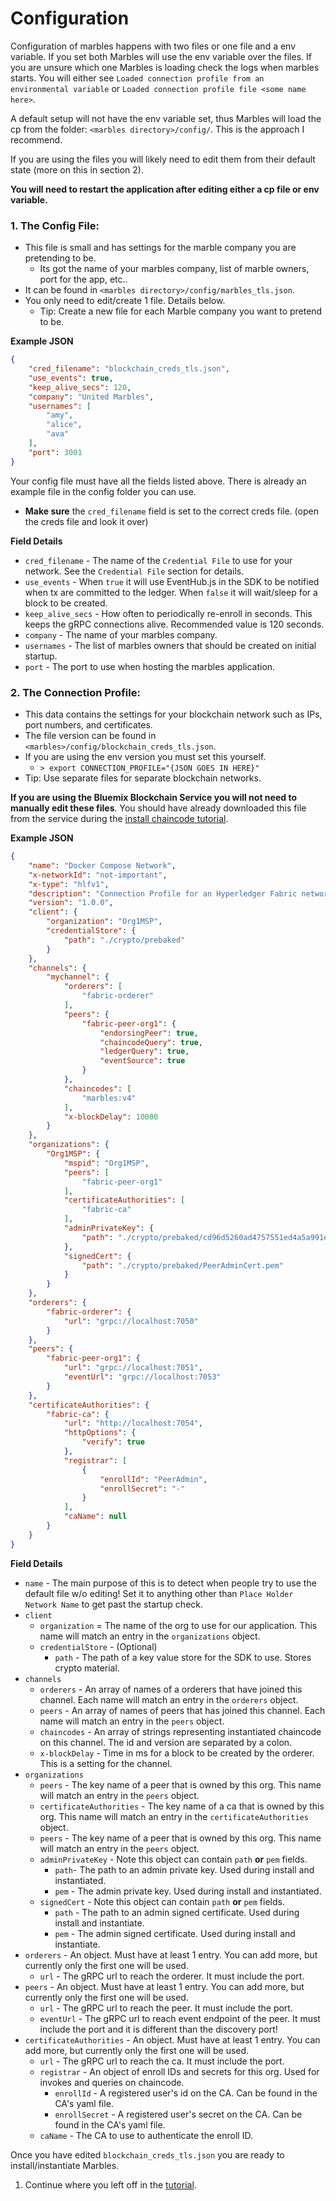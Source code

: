 # Configuration

Configuration of marbles happens with two files or one file and a env variable.
If you set both Marbles will use the env variable over the files.
If you are unsure which one Marbles is loading check the logs when marbles starts.
You will either see `Loaded connection profile from an environmental variable` or `Loaded connection profile file <some name here>`.

A default setup will not have the env variable set, thus Marbles will load the cp from the folder: `<marbles directory>/config/`.
This is the approach I recommend.

If you are using the files you will likely need to edit them from their default state (more on this in section 2).

**You will need to restart the application after editing either a cp file or env variable.**

### 1. The Config File:

- This file is small and has settings for the marble company you are pretending to be.
	- Its got the name of your marbles company, list of marble owners, port for the app, etc..
- It can be found in `<marbles directory>/config/marbles_tls.json`.
- You only need to edit/create 1 file. Details below.
	- Tip: Create a new file for each Marble company you want to pretend to be.

**Example JSON**

```json
{
    "cred_filename": "blockchain_creds_tls.json",
    "use_events": true,
    "keep_alive_secs": 120,
    "company": "United Marbles",
    "usernames": [
        "amy",
        "alice",
        "ava"
    ],
    "port": 3001
}
```

Your config file must have all the fields listed above.
There is already an example file in the config folder you can use.
- **Make sure** the `cred_filename` field is set to the correct creds file. (open the creds file and look it over)

**Field Details**

- `cred_filename` - The name of the `Credential File` to use for your network. See the `Credential File` section for details.
- `use_events` - When `true` it will use EventHub.js in the SDK to be notified when tx are committed to the ledger. When `false` it will wait/sleep for a block to be created.
- `keep_alive_secs` - How often to periodically re-enroll in seconds.  This keeps the gRPC connections alive. Recommended value is 120 seconds.
- `company` - The name of your marbles company.
- `usernames` - The list of marbles owners that should be created on initial startup.
- `port` - The port to use when hosting the marbles application.

### 2. The Connection Profile:

- This data contains the settings for your blockchain network such as IPs, port numbers, and certificates.
- The file version can be found in `<marbles>/config/blockchain_creds_tls.json`.
- If you are using the env version you must set this yourself.
	- `> export CONNECTION_PROFILE="{JSON GOES IN HERE}"`
- Tip: Use separate files for separate blockchain networks.

**If you are using the Bluemix Blockchain Service you will not need to manually edit these files**.
You should have already downloaded this file from the service during the [install chaincode tutorial](./install_chaincode.md).

**Example JSON**

```json
{
	"name": "Docker Compose Network",
	"x-networkId": "not-important",
	"x-type": "hlfv1",
	"description": "Connection Profile for an Hyperledger Fabric network on a local machine",
	"version": "1.0.0",
	"client": {
		"organization": "Org1MSP",
		"credentialStore": {
			"path": "./crypto/prebaked"
		}
	},
	"channels": {
		"mychannel": {
			"orderers": [
				"fabric-orderer"
			],
			"peers": {
				"fabric-peer-org1": {
					"endorsingPeer": true,
					"chaincodeQuery": true,
					"ledgerQuery": true,
					"eventSource": true
				}
			},
			"chaincodes": [
				"marbles:v4"
			],
			"x-blockDelay": 10000
		}
	},
	"organizations": {
		"Org1MSP": {
			"mspid": "Org1MSP",
			"peers": [
				"fabric-peer-org1"
			],
			"certificateAuthorities": [
				"fabric-ca"
			],
			"adminPrivateKey": {
				"path": "./crypto/prebaked/cd96d5260ad4757551ed4a5a991e62130f8008a0bf996e4e4b84cd097a747fec-priv"
			},
			"signedCert": {
				"path": "./crypto/prebaked/PeerAdminCert.pem"
			}
		}
	},
	"orderers": {
		"fabric-orderer": {
			"url": "grpc://localhost:7050"
		}
	},
	"peers": {
		"fabric-peer-org1": {
			"url": "grpc://localhost:7051",
			"eventUrl": "grpc://localhost:7053"
		}
	},
	"certificateAuthorities": {
		"fabric-ca": {
			"url": "http://localhost:7054",
			"httpOptions": {
				"verify": true
			},
			"registrar": [
				{
					"enrollId": "PeerAdmin",
					"enrollSecret": "-"
				}
			],
			"caName": null
		}
	}
}
```

**Field Details**

- `name` - The main purpose of this is to detect when people try to use the default file w/o editing! Set it to anything other than `Place Holder Network Name` to get past the startup check.
- `client`
	- `organization` = The name of the org to use for our application. This name will match an entry in the `organizations` object.
	- `credentialStore` - (Optional)
		- `path` - The path of a key value store for the SDK to use.  Stores crypto material.
- `channels`
	- `orderers` - An array of names of a orderers that have joined this channel. Each name will match an entry in the `orderers` object.
	- `peers` - An array of names of peers that has joined this channel. Each name will match an entry in the `peers` object.
	- `chaincodes` - An array of strings representing instantiated chaincode on this channel. The id and version are separated by a colon.
	- `x-blockDelay` - Time in ms for a block to be created by the orderer. This is a setting for the channel.
- `organizations`
	- `peers` - The key name of a peer that is owned by this org. This name will match an entry in the `peers` object.
	- `certificateAuthorities` - The key name of a ca that is owned by this org. This name will match an entry in the `certificateAuthorities` object.
	- `peers` - The key name of a peer that is owned by this org. This name will match an entry in the `peers` object.
	- `adminPrivateKey` - Note this object can contain `path` **or** `pem` fields.
		- `path`- The path to an admin private key. Used during install and instantiated.
		- `pem` - The admin private key. Used during install and instantiated.
	- `signedCert` - Note this object can contain `path` **or** `pem` fields.
		- `path` - The path to an admin signed certificate. Used during install and instantiate.
		- `pem` - The admin signed certificate. Used during install and instantiate.
- `orderers` - An object. Must have at least 1 entry. You can add more, but currently only the first one will be used.
	- `url` - The gRPC url to reach the orderer. It must include the port.
- `peers` - An object. Must have at least 1 entry. You can add more, but currently only the first one will be used.
	- `url` - The gRPC url to reach the peer. It must include the port.
	- `eventUrl` - The gRPC url to reach event endpoint of the peer. It must include the port and it is different than the discovery port!
- `certificateAuthorities` - An object. Must have at least 1 entry. You can add more, but currently only the first one will be used.
	- `url` - The gRPC url to reach the ca. It must include the port.
	- `registrar` - An object of enroll IDs and secrets for this org.  Used for invokes and queries on chaincode.
		- `enrollId` - A registered user's id on the CA. Can be found in the CA's yaml file.
		- `enrollSecret` - A registered user's secret on the CA. Can be found in the CA's yaml file.
	- `caName` - The CA to use to authenticate the enroll ID.

Once you have edited `blockchain_creds_tls.json` you are ready to install/instantiate Marbles.

1. Continue where you left off in the [tutorial](../README.md#installchaincode).
